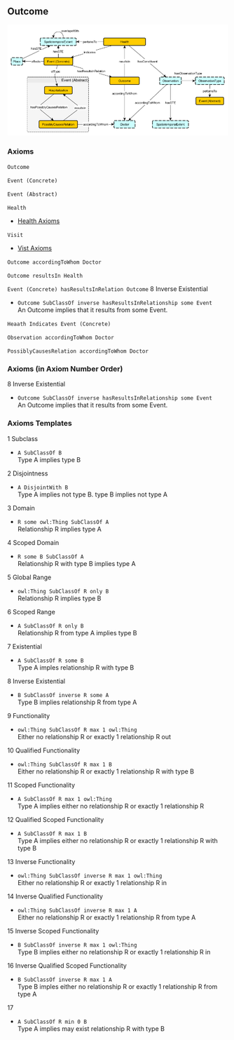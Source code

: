 ## Outcome
![schema-diagram](Outcome.png)

### Axioms
`Outcome`

`Event (Concrete)`

`Event (Abstract)`

`Health`

* [Health Axioms](https://github.com/jasonolte/cs7810-123/edit/main/schema-diagrams/Health/health_axioms.md)

`Visit`

* [Vist Axioms](https://github.com/jasonolte/cs7810-123/blob/main/schema-diagrams/Visit/visit_axioms.md)

`Outcome accordingToWhom Doctor`

`Outcome resultsIn Health`

`Event (Concrete) hasResultsInRelation Outcome`
8 Inverse Existential
* `Outcome SubClassOf inverse hasResultsInRelationship some Event` <br />
An Outcome implies that it results from some Event.

`Heaath Indicates Event (Concrete)`

`Observation accordingToWhom Doctor`

`PossiblyCausesRelation accordingToWhom Doctor`

### Axioms (in Axiom Number Order)

8 Inverse Existential
* `Outcome SubClassOf inverse hasResultsInRelationship some Event` <br />
An Outcome implies that it results from some Event.

### Axioms Templates
1 Subclass
* `A SubClassOf B` <br />
Type A implies type B

2 Disjointness
* `A DisjointWith B` <br />
Type A implies not type B.  type B implies not type A

3 Domain
* `R some owl:Thing SubClassOf A` <br />
Relationship R implies type A

4 Scoped Domain
* `R some B SubClassOf A` <br />
Relationship R with type B implies type A

5 Global Range
* `owl:Thing SubClassOf R only B` <br />
Relationship R implies type B

6 Scoped Range
* `A SubClassOf R only B` <br />
Relationship R from type A implies type B

7 Existential
* `A SubClassOf R some B` <br />
Type A imples relationship R with type B

8 Inverse Existential
* `B SubClassOf inverse R some A` <br />
Type B implies relationship R from type A

9 Functionality
* `owl:Thing SubClassOf R max 1 owl:Thing` <br />
Either no relationship R or exactly 1 relationship R out

10 Qualified Functionality
* `owl:Thing SubClassOf R max 1 B` <br />
Either no relationship R or exactly 1 relationship R with type B

11 Scoped Functionality
* `A SubClassOf R max 1 owl:Thing` <br />
Type A implies either no relationship R or exactly 1 relationship R

12 Qualified Scoped Functionality
* `A SubClassOf R max 1 B` <br />
Type A implies either no relationship R or exactly 1 relationship R with type B

13 Inverse Functionality
* `owl:Thing SubClassOf inverse R max 1 owl:Thing` <br />
Either no relationship R or exactly 1 relationship R in

14 Inverse Qualified Functionality
* `owl:Thing SubClassOf inverse R max 1 A` <br />
Either no relationship R or exactly 1 relationship R from type A

15 Inverse Scoped Functionality
* `B SubClassOf inverse R max 1 owl:Thing` <br />
Type B implies either no relationship R or exactly 1 relationship R in

16 Inverse Qualified Scoped Functionality
* `B SubClassOf inverse R max 1 A` <br />
Type B imples either no relationship R or exactly 1 relationship R from type A

17
* `A SubClassOf R min 0 B` <br />
Type A implies may exist relationship R with type B
